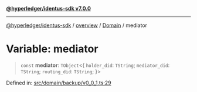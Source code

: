 [**@hyperledger/identus-sdk v7.0.0**](../../../../README.md)

***

[@hyperledger/identus-sdk](../../../../README.md) / [overview](../../../README.md) / [Domain](../README.md) / mediator

# Variable: mediator

> `const` **mediator**: `TObject`\<\{ `holder_did`: `TString`; `mediator_did`: `TString`; `routing_did`: `TString`; \}\>

Defined in: [src/domain/backup/v0\_0\_1.ts:29](https://github.com/hyperledger/identus-edge-agent-sdk-ts/blob/96423ee84b124a31ce63036d9d623d1cb73a13c2/src/domain/backup/v0_0_1.ts#L29)

